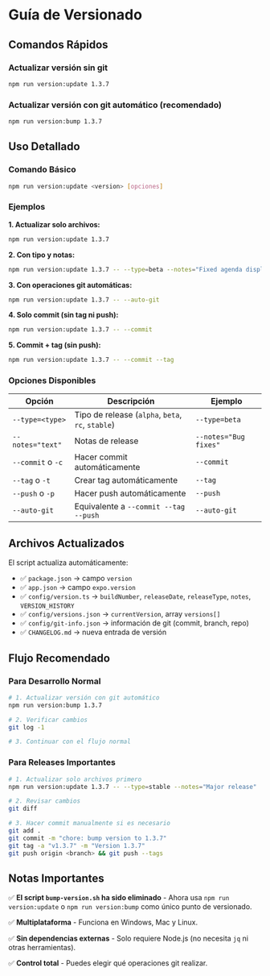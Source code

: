 # Guía de Versionado

## Comandos Rápidos

### Actualizar versión sin git
```bash
npm run version:update 1.3.7
```

### Actualizar versión con git automático (recomendado)
```bash
npm run version:bump 1.3.7
```

## Uso Detallado

### Comando Básico
```bash
npm run version:update <version> [opciones]
```

### Ejemplos

**1. Actualizar solo archivos:**
```bash
npm run version:update 1.3.7
```

**2. Con tipo y notas:**
```bash
npm run version:update 1.3.7 -- --type=beta --notes="Fixed agenda display issues"
```

**3. Con operaciones git automáticas:**
```bash
npm run version:update 1.3.7 -- --auto-git
```

**4. Solo commit (sin tag ni push):**
```bash
npm run version:update 1.3.7 -- --commit
```

**5. Commit + tag (sin push):**
```bash
npm run version:update 1.3.7 -- --commit --tag
```

### Opciones Disponibles

| Opción | Descripción | Ejemplo |
|--------|-------------|---------|
| `--type=<type>` | Tipo de release (`alpha`, `beta`, `rc`, `stable`) | `--type=beta` |
| `--notes="text"` | Notas de release | `--notes="Bug fixes"` |
| `--commit` o `-c` | Hacer commit automáticamente | `--commit` |
| `--tag` o `-t` | Crear tag automáticamente | `--tag` |
| `--push` o `-p` | Hacer push automáticamente | `--push` |
| `--auto-git` | Equivalente a `--commit --tag --push` | `--auto-git` |

## Archivos Actualizados

El script actualiza automáticamente:

- ✅ `package.json` → campo `version`
- ✅ `app.json` → campo `expo.version`
- ✅ `config/version.ts` → `buildNumber`, `releaseDate`, `releaseType`, `notes`, `VERSION_HISTORY`
- ✅ `config/versions.json` → `currentVersion`, array `versions[]`
- ✅ `config/git-info.json` → información de git (commit, branch, repo)
- ✅ `CHANGELOG.md` → nueva entrada de versión

## Flujo Recomendado

### Para Desarrollo Normal
```bash
# 1. Actualizar versión con git automático
npm run version:bump 1.3.7

# 2. Verificar cambios
git log -1

# 3. Continuar con el flujo normal
```

### Para Releases Importantes
```bash
# 1. Actualizar solo archivos primero
npm run version:update 1.3.7 -- --type=stable --notes="Major release"

# 2. Revisar cambios
git diff

# 3. Hacer commit manualmente si es necesario
git add .
git commit -m "chore: bump version to 1.3.7"
git tag -a "v1.3.7" -m "Version 1.3.7"
git push origin <branch> && git push --tags
```

## Notas Importantes

✅ **El script `bump-version.sh` ha sido eliminado** - Ahora usa `npm run version:update` o `npm run version:bump` como único punto de versionado.

✅ **Multiplataforma** - Funciona en Windows, Mac y Linux.

✅ **Sin dependencias externas** - Solo requiere Node.js (no necesita `jq` ni otras herramientas).

✅ **Control total** - Puedes elegir qué operaciones git realizar.

